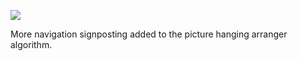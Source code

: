 ![](https://db-feed.s3.amazonaws.com/legacy/Screen_Shot_2018_05_28_at_11_24_56_PM-1527564377605.png)

More navigation signposting added to the picture hanging arranger algorithm.
